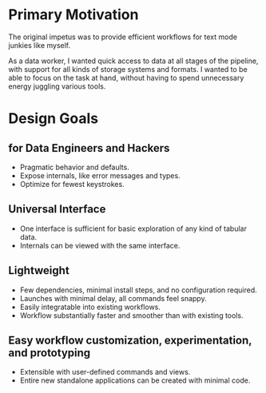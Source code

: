 # Primary Motivation

The original impetus was to provide efficient workflows for text mode junkies like myself.

As a data worker, I wanted quick access to data at all stages of the pipeline, with support for all kinds of storage systems and formats.
I wanted to be able to focus on the task at hand, without having to spend unnecessary energy juggling various tools.

# Design Goals

## for Data Engineers and Hackers

- Pragmatic behavior and defaults.
- Expose internals, like error messages and types.
- Optimize for fewest keystrokes.

## Universal Interface

- One interface is sufficient for basic exploration of any kind of tabular data.
- Internals can be viewed with the same interface.

## Lightweight

- Few dependencies, minimal install steps, and no configuration required.
- Launches with minimal delay, all commands feel snappy.
- Easily integratable into existing workflows.
- Workflow substantially faster and smoother than with existing tools.

## Easy workflow customization, experimentation, and prototyping

- Extensible with user-defined commands and views.
- Entire new standalone applications can be created with minimal code.

